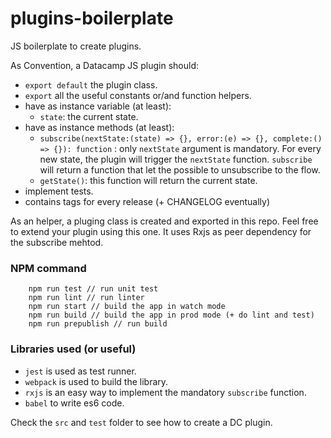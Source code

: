 # plugins-boilerplate
JS boilerplate to create plugins.

As Convention, a Datacamp JS plugin should:
- `export default` the plugin class.
- `export` all the useful constants or/and function helpers.
- have as instance variable (at least):
    + `state`: the current state.
- have as instance methods (at least):
    + `subscribe(nextState:(state) => {}, error:(e) => {}, complete:() => {}): function` : only `nextState` argument is mandatory. For every new state, the plugin will trigger the `nextState` function. `subscribe` will return a function that let the possible to unsubscribe to the flow.
    + `getState()`: this function will return the current state.
- implement tests.
- contains tags for every release (+ CHANGELOG eventually)

As an helper, a pluging class is created and exported in this repo. Feel free to extend your plugin using this one. It uses Rxjs as peer dependency for the subscribe mehtod.

### NPM command
```
    npm run test // run unit test
    npm run lint // run linter
    npm run start // build the app in watch mode
    npm run build // build the app in prod mode (+ do lint and test)
    npm run prepublish // run build
```

### Libraries used (or useful)
- `jest` is used as test runner.
- `webpack` is used to build the library.
- `rxjs` is an easy way to implement the mandatory `subscribe` function.
- `babel` to write es6 code.

Check the `src` and `test` folder to see how to create a DC plugin. 
